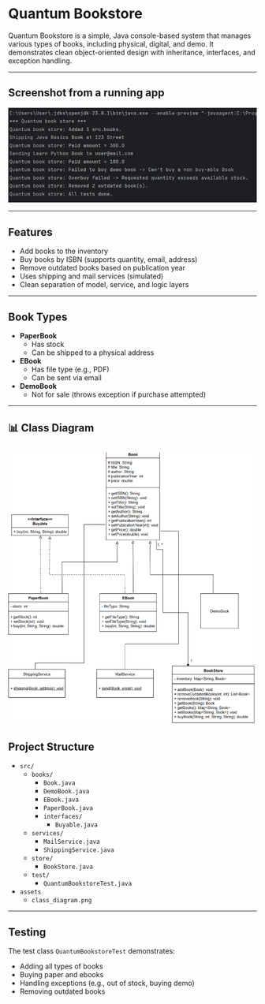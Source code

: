 # Quantum Bookstore

Quantum Bookstore is a simple, Java console-based system that manages various types of books, including physical, digital, and demo. It demonstrates clean object-oriented design with inheritance, interfaces, and exception handling.

---

## Screenshot from a running app
![Class Diagram](assets/output.png)

---

## Features

- Add books to the inventory
- Buy books by ISBN (supports quantity, email, address)
- Remove outdated books based on publication year
- Uses shipping and mail services (simulated)
- Clean separation of model, service, and logic layers

---

## Book Types

- **PaperBook**
    - Has stock
    - Can be shipped to a physical address
- **EBook**
    - Has file type (e.g., PDF)
    - Can be sent via email
- **DemoBook**
    - Not for sale (throws exception if purchase attempted)
---
## 📊 Class Diagram

![Class Diagram](assets/class_diagram.png)
---
## Project Structure
- `src/`
  - `books/`
      - `Book.java`
      - `DemoBook.java`
      - `EBook.java`
      - `PaperBook.java`
      - `interfaces/`
          - `Buyable.java`
  - `services/`
      - `MailService.java`
      - `ShippingService.java`
  - `store/`
      - `BookStore.java`
  - `test/`
      - `QuantumBookstoreTest.java`
- `assets`
  - `class_diagram.png`
---
## Testing

The test class `QuantumBookstoreTest` demonstrates:

- Adding all types of books
- Buying paper and ebooks
- Handling exceptions (e.g., out of stock, buying demo)
- Removing outdated books
